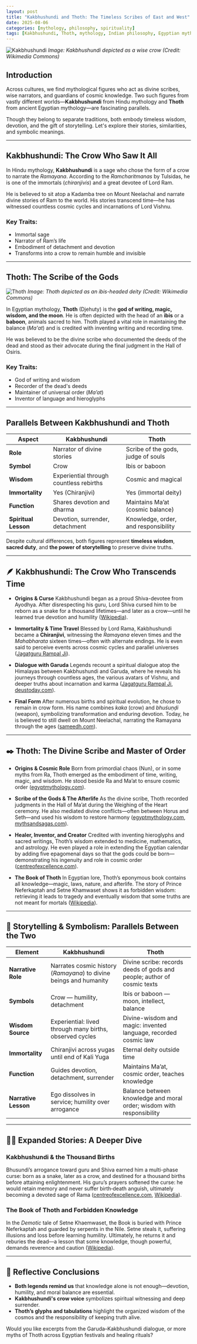 ```yaml
---
layout: post
title: "Kakbhushundi and Thoth: The Timeless Scribes of East and West"
date: 2025-08-06
categories: [mythology, philosophy, spirituality]
tags: [Kakbhushundi, Thoth, mythology, Indian philosophy, Egyptian mythology]
---
```


![Kakbhushundi](https://upload.wikimedia.org/wikipedia/commons/f/ff/Kakabhusundi.jpg)
*Image: Kakbhushundi depicted as a wise crow (Credit: Wikimedia Commons)*

## Introduction

Across cultures, we find mythological figures who act as divine scribes, wise narrators, and guardians of cosmic knowledge. Two such figures from vastly different worlds—**Kakbhushundi** from Hindu mythology and **Thoth** from ancient Egyptian mythology—are fascinating parallels.

Though they belong to separate traditions, both embody timeless wisdom, devotion, and the gift of storytelling. Let's explore their stories, similarities, and symbolic meanings.

---

## Kakbhushundi: The Crow Who Saw It All

In Hindu mythology, **Kakbhushundi** is a sage who chose the form of a crow to narrate the *Ramayana*. According to the *Ramcharitmanas* by Tulsidas, he is one of the immortals (*chiranjivis*) and a great devotee of Lord Ram.

He is believed to sit atop a Kadamba tree on Mount Neelachal and narrate divine stories of Ram to the world. His stories transcend time—he has witnessed countless cosmic cycles and incarnations of Lord Vishnu.

### Key Traits:
- Immortal sage
- Narrator of Ram’s life
- Embodiment of detachment and devotion
- Transforms into a crow to remain humble and invisible

---

## Thoth: The Scribe of the Gods

![Thoth](https://upload.wikimedia.org/wikipedia/commons/c/c3/Thoth.svg)
*Image: Thoth depicted as an ibis-headed deity (Credit: Wikimedia Commons)*

In Egyptian mythology, **Thoth** (Djehuty) is the **god of writing, magic, wisdom, and the moon**. He is often depicted with the head of an **ibis** or a **baboon**, animals sacred to him. Thoth played a vital role in maintaining the balance (*Ma'at*) and is credited with inventing writing and recording time.

He was believed to be the divine scribe who documented the deeds of the dead and stood as their advocate during the final judgment in the Hall of Osiris.

### Key Traits:
- God of writing and wisdom
- Recorder of the dead's deeds
- Maintainer of universal order (*Ma’at*)
- Inventor of language and hieroglyphs

---

## Parallels Between Kakbhushundi and Thoth

| Aspect              | Kakbhushundi                              | Thoth                                   |
|---------------------|--------------------------------------------|------------------------------------------|
| **Role**            | Narrator of divine stories                 | Scribe of the gods, judge of souls       |
| **Symbol**          | Crow                                       | Ibis or baboon                           |
| **Wisdom**          | Experiential through countless rebirths    | Cosmic and magical                       |
| **Immortality**     | Yes (Chiranjivi)                           | Yes (immortal deity)                     |
| **Function**        | Shares devotion and dharma                 | Maintains Ma’at (cosmic balance)         |
| **Spiritual Lesson**| Devotion, surrender, detachment            | Knowledge, order, and responsibility     |

Despite cultural differences, both figures represent **timeless wisdom**, **sacred duty**, and **the power of storytelling** to preserve divine truths.

---

## 🪶 Kakbhushundi: The Crow Who Transcends Time

* **Origins & Curse**
  Kakbhushundi began as a proud Shiva-devotee from Ayodhya. After disrespecting his guru, Lord Shiva cursed him to be reborn as a snake for a thousand lifetimes—and later as a crow—until he learned true devotion and humility ([Wikipedia][1]).

* **Immortality & Time Travel**
  Blessed by Lord Rama, Kakbhushundi became a **Chiranjivi**, witnessing the *Ramayana* eleven times and the *Mahabharata* sixteen times—often with alternate endings. He is even said to perceive events across cosmic cycles and parallel universes ([Jagatguru Rampal Ji][2]).

* **Dialogue with Garuda**
  Legends recount a spiritual dialogue atop the Himalayas between Kakbhushundi and Garuda, where he reveals his journeys through countless ages, the various avatars of Vishnu, and deeper truths about incarnation and karma ([Jagatguru Rampal Ji][2], [deustoday.com][3]).

* **Final Form**
  After numerous births and spiritual evolution, he chose to remain in crow form. His name combines *kaka* (crow) and *bhuśuṇḍi* (weapon), symbolizing transformation and enduring devotion. Today, he is believed to still dwell on Mount Neelachal, narrating the Ramayana through the ages ([sameedh.com][4]).

---

## ✒️ Thoth: The Divine Scribe and Master of Order

* **Origins & Cosmic Role**
  Born from primordial chaos (Nun), or in some myths from Ra, Thoth emerged as the embodiment of time, writing, magic, and wisdom. He stood beside Ra and Ma’at to ensure cosmic order ([egyptmythology.com][5]).

* **Scribe of the Gods & The Afterlife**
  As the divine scribe, Thoth recorded judgments in the Hall of Ma’at during the Weighing of the Heart ceremony. He also mediated divine conflicts—often between Horus and Seth—and used his wisdom to restore harmony ([egyptmythology.com][5], [mythsandsagas.com][6]).

* **Healer, Inventor, and Creator**
  Credited with inventing hieroglyphs and sacred writings, Thoth’s wisdom extended to medicine, mathematics, and astrology. He even played a role in extending the Egyptian calendar by adding five epagomenal days so that the gods could be born—demonstrating his ingenuity and role in cosmic order ([centreofexcellence.com][7]).

* **The Book of Thoth**
  In Egyptian lore, Thoth’s eponymous book contains all knowledge—magic, laws, nature, and afterlife. The story of Prince Neferkaptah and Setne Khamwaset shows it as forbidden wisdom: retrieving it leads to tragedy and eventually wisdom that some truths are not meant for mortals ([Wikipedia][8]).

---

## 🧠 Storytelling & Symbolism: Parallels Between the Two

| Element              | Kakbhushundi                                                       | Thoth                                                                   |
| -------------------- | ------------------------------------------------------------------ | ----------------------------------------------------------------------- |
| **Narrative Role**   | Narrates cosmic history (*Ramayana*) to divine beings and humanity | Divine scribe: records deeds of gods and people; author of cosmic texts |
| **Symbols**          | Crow — humility, detachment                                        | Ibis or baboon — moon, intellect, balance                               |
| **Wisdom Source**    | Experiential: lived through many births, observed cycles           | Divine-wisdom and magic: invented language, recorded cosmic law         |
| **Immortality**      | Chiranjivi across yugas until end of Kali Yuga                     | Eternal deity outside time                                              |
| **Function**         | Guides devotion, detachment, surrender                             | Maintains Ma’at, cosmic order, teaches knowledge                        |
| **Narrative Lesson** | Ego dissolves in service; humility over arrogance                  | Balance between knowledge and moral order; wisdom with responsibility   |

---

## 🧘‍♂️ Expanded Stories: A Deeper Dive

### Kakbhushundi & the Thousand Births

Bhusundi’s arrogance toward guru and Shiva earned him a multi-phase curse: born as a snake, later as a crow, and destined for a thousand births before attaining enlightenment. His guru’s prayers softened the curse: he would retain memory and never suffer birth‑death anguish, ultimately becoming a devoted sage of Rama ([centreofexcellence.com][7], [Wikipedia][1]).

### The Book of Thoth and Forbidden Knowledge

In the *Demotic* tale of Setne Khaemwaset, the Book is buried with Prince Neferkaptah and guarded by serpents in the Nile. Setne steals it, suffering illusions and loss before learning humility. Ultimately, he returns it and reburies the dead—a lesson that some knowledge, though powerful, demands reverence and caution ([Wikipedia][8]).

---

## 🌌 Reflective Conclusions

* **Both legends remind us** that knowledge alone is not enough—devotion, humility, and moral balance are essential.
* **Kakbhushundi's crow voice** symbolizes spiritual witnessing and deep surrender.
* **Thoth’s glyphs and tabulations** highlight the organized wisdom of the cosmos and the responsibility of keeping truth alive.

Would you like excerpts from the Garuda–Kakbhushundi dialogue, or more myths of Thoth across Egyptian festivals and healing rituals?

[1]: https://en.wikipedia.org/wiki/Kakabhushundi?utm_source=chatgpt.com "Kakabhushundi - Wikipedia"
[2]: https://www.jagatgururampalji.org/en/hindu-deities/the-true-salvation-story-of-kakbhushundi/?utm_source=chatgpt.com "The True Salvation Story of Kakbhushundi - Jagat Guru Rampal Ji"
[3]: https://www.deustoday.com/kakbhushundi/?utm_source=chatgpt.com "Kakbhushundi: The Mysterious Creature That Could Time Travel - Deus Today"
[4]: https://sameedh.com/rishi-kakbhushundi/?utm_source=chatgpt.com "Rishi Kakbhushundi - Sameedh"
[5]: https://egyptmythology.com/the-story-of-the-god-of-wisdom-thoth-and-his-legendary-knowledge/?utm_source=chatgpt.com "The Story of the God of Wisdom: Thoth and His Legendary Knowledge"
[6]: https://mythsandsagas.com/wiki/egyptian-mythology/thoth/?utm_source=chatgpt.com "Thoth - Myths and sagas"
[7]: https://www.centreofexcellence.com/thoth-in-egyptian-mythology/?utm_source=chatgpt.com "Thoth in Egyptian Mythology: Myths, Symbols, and Powers"
[8]: https://en.wikipedia.org/wiki/Book_of_Thoth?utm_source=chatgpt.com "Book of Thoth"
